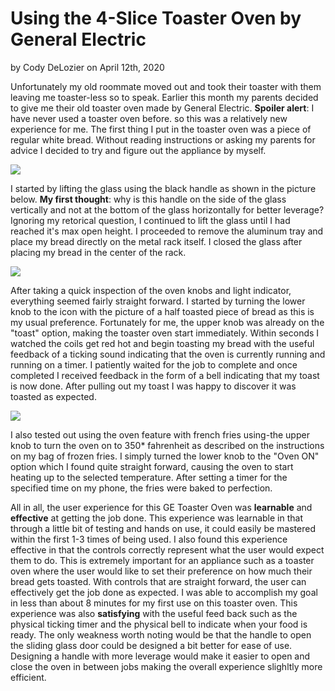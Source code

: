 # Using the 4-Slice Toaster Oven by General Electric 
by Cody DeLozier on April 12th, 2020

   Unfortunately my old roommate moved out and took their toaster with them leaving me toaster-less so to speak. Earlier this month my parents decided to give me their old toaster oven made by General Electric. **Spoiler alert**: I have never used a toaster oven before. so this was a relatively new experience for me. The first thing I put in the toaster oven was a piece of regular white bread. Without reading instructions or asking my parents for advice I decided to try and figure out the appliance by myself. 

![](Toaster2.jpg)

   I started by lifting the glass using the black handle as shown in the picture below. **My first thought**: why is this handle on the side of the glass vertically and not at the bottom of the glass horizontally for better leverage? Ignoring my retorical question, I continued to lift the glass until I had reached it's max open height. I proceeded to remove the aluminum tray and place my bread directly on the metal rack itself. I closed the glass after placing my bread in the center of the rack.

![](Toaster3.jpg)

   After taking a quick inspection of the oven knobs and light indicator, everything seemed fairly straight forward. I started by turning the lower knob to the icon with the picture of a half toasted piece of bread as this is my usual preference. Fortunately for me, the upper knob was already on the "toast" option, making the toaster oven start immediately. Within seconds I watched the coils get red hot and begin toasting my bread with the useful feedback of a ticking sound indicating that the oven is currently running and running on a timer. I patiently waited for the job to complete and once completed I received feedback in the form of a bell indicating that my toast is now done. After pulling out my toast I was happy to discover it was toasted as expected.

![](Toaster1.jpg)

   I also tested out using the oven feature with french fries using-the upper knob to turn the oven on to 350* fahrenheit as described on the instructions on my bag of frozen fries. I simply turned the lower knob to the "Oven ON" option which I found quite straight forward, causing the oven to start heating up to the selected temperature. After setting a timer for the specified time on my phone, the fries were baked to perfection.

   All in all, the user experience for this GE Toaster Oven was **learnable** and **effective** at getting the job done. This experience was learnable in that through a little bit of testing and hands on use, it could easily be mastered within the first 1-3 times of being used. I also found this experience effective in that the controls correctly represent what the user would expect them to do. This is extremely important for an appliance such as a toaster oven where the user would like to set their preference on how much their bread gets toasted. With controls that are straight forward, the user can effectively get the job done as expected. I was able to accomplish my goal in less than about 8 minutes for my first use on this toaster oven. This experience was also **satisfying** with the useful feed back such as the physical ticking timer and the physical bell to indicate when your food is ready. The only weakness worth noting would be that the handle to open the sliding glass door could be designed a bit better for ease of use. Designing a handle with more leverage would make it easier to open and close the oven in between jobs making the overall experience slighltly more efficient. 
